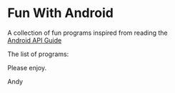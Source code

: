 Fun With Android
================

A collection of fun programs inspired from reading the  
[Android API Guide](http://developer.android.com/guide/index.html)

The list of programs:


Please enjoy.

Andy